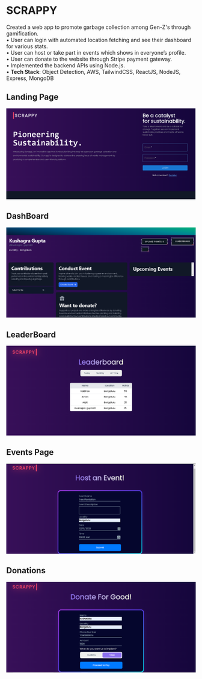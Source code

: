 # SCRAPPY
Created a web app to promote garbage collection among Gen-Z's through gamification.</br>
• User can login with automated location fetching and see their dashboard for various stats.</br>
• User can host or take part in events which shows in everyone’s profile.</br>
• User can donate to the website through Stripe payment gateway.</br>
• Implemented the backend APIs using Node.js.</br>
• **Tech Stack**: Object Detection, AWS, TailwindCSS, ReactJS, NodeJS, Express, MongoDB

## Landing Page
![Landing](https://github.com/kushagra-gupta01/Scrappy/blob/main/img/LandingPage.png?raw=true)

## DashBoard
![Dashboard](https://github.com/kushagra-gupta01/Scrappy/blob/main/img/dashboard.png?raw=true)

## LeaderBoard
![leaderboard](https://github.com/kushagra-gupta01/Scrappy/blob/main/img/leaderboard.png?raw=true)

## Events Page
![Events Page](https://github.com/kushagra-gupta01/Scrappy/blob/main/img/EventsPage.png?raw=true)

## Donations
![Donations](https://github.com/kushagra-gupta01/Scrappy/blob/main/img/donationPage.png?raw=true)
